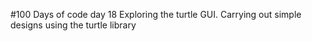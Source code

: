 #100 Days of code day 18
Exploring the turtle GUI. Carrying out simple designs using the turtle library
